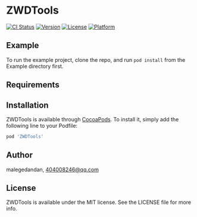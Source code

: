 # ZWDTools

[![CI Status](https://img.shields.io/travis/malegedandan/ZWDTools.svg?style=flat)](https://travis-ci.org/malegedandan/ZWDTools)
[![Version](https://img.shields.io/cocoapods/v/ZWDTools.svg?style=flat)](https://cocoapods.org/pods/ZWDTools)
[![License](https://img.shields.io/cocoapods/l/ZWDTools.svg?style=flat)](https://cocoapods.org/pods/ZWDTools)
[![Platform](https://img.shields.io/cocoapods/p/ZWDTools.svg?style=flat)](https://cocoapods.org/pods/ZWDTools)

## Example

To run the example project, clone the repo, and run `pod install` from the Example directory first.

## Requirements

## Installation

ZWDTools is available through [CocoaPods](https://cocoapods.org). To install
it, simply add the following line to your Podfile:

```ruby
pod 'ZWDTools'
```

## Author

malegedandan, 404008246@qq.com

## License

ZWDTools is available under the MIT license. See the LICENSE file for more info.
